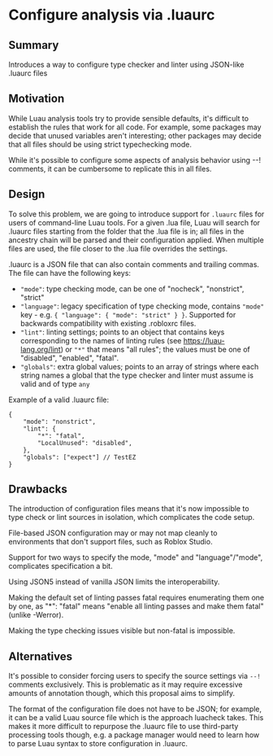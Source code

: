 # Configure analysis via .luaurc

## Summary

Introduces a way to configure type checker and linter using JSON-like .luaurc files

## Motivation

While Luau analysis tools try to provide sensible defaults, it's difficult to establish the rules that work for all code.
For example, some packages may decide that unused variables aren't interesting; other packages may decide that all files should be using strict typechecking mode.

While it's possible to configure some aspects of analysis behavior using --! comments, it can be cumbersome to replicate this in all files.

## Design

To solve this problem, we are going to introduce support for `.luaurc` files for users of command-line Luau tools.
For a given .lua file, Luau will search for .luaurc files starting from the folder that the .lua file is in; all files in the ancestry chain will be parsed and their configuration
applied. When multiple files are used, the file closer to the .lua file overrides the settings.

.luaurc is a JSON file that can also contain comments and trailing commas. The file can have the following keys:

- `"mode"`: type checking mode, can be one of "nocheck", "nonstrict", "strict"
- `"language"`: legacy specification of type checking mode, contains `"mode"` key - e.g. `{ "language": { "mode": "strict" } }`. Supported for backwards compatibility with existing .robloxrc files.
- `"lint"`: linting settings; points to an object that contains keys corresponding to the names of linting rules (see https://luau-lang.org/lint) or `"*"` that means "all rules"; the values must be one of "disabled", "enabled", "fatal".
- `"globals"`: extra global values; points to an array of strings where each string names a global that the type checker and linter must assume is valid and of type `any`

Example of a valid .luaurc file:

```json5
{
	"mode": "nonstrict",
	"lint": {
		"*": "fatal",
		"LocalUnused": "disabled",
	},
	"globals": ["expect"] // TestEZ
}
```

## Drawbacks

The introduction of configuration files means that it's now impossible to type check or lint sources in isolation, which complicates the code setup.

File-based JSON configuration may or may not map cleanly to environments that don't support files, such as Roblox Studio.

Support for two ways to specify the mode, "mode" and "language"/"mode", complicates specification a bit.

Using JSON5 instead of vanilla JSON limits the interoperability.

Making the default set of linting passes fatal requires enumerating them one by one, as "*": "fatal" means "enable all linting passes and make them fatal" (unlike -Werror).

Making the type checking issues visible but non-fatal is impossible.

## Alternatives

It's possible to consider forcing users to specify the source settings via `--!` comments exclusively. This is problematic as it may require excessive amounts of annotation though, which this proposal aims to simplify.

The format of the configuration file does not have to be JSON; for example, it can be a valid Luau source file which is the approach luacheck takes. This makes it more difficult to repurpose the .luaurc file to use third-party processing tools though, e.g. a package manager would need to learn how to parse Luau syntax to store configuration in .luaurc.
